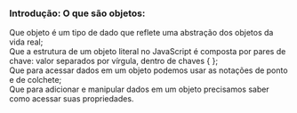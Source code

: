 ### Introdução: O que são objetos:

Que objeto é um tipo de dado que reflete uma abstração dos objetos da vida real; <br>
Que a estrutura de um objeto literal no JavaScript é composta por pares de chave: valor separados por vírgula, dentro de chaves { }; <br>
Que para acessar dados em um objeto podemos usar as notações de ponto e de colchete; <br>
Que para adicionar e manipular dados em um objeto precisamos saber como acessar suas propriedades. <br>

